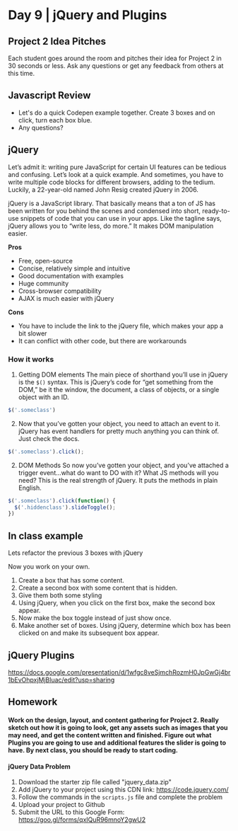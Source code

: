 # Day 9	 | jQuery and Plugins

## Project 2 Idea Pitches
Each student goes around the room and pitches their idea for Project 2 in 30 seconds or less. Ask any questions or get any feedback from others at this time.

## Javascript Review
- Let's do a quick Codepen example together. Create 3 boxes and on click, turn each box blue.
- Any questions?

## jQuery
Let’s admit it: writing pure JavaScript for certain UI features can be tedious and confusing. Let’s look at a quick example.  And sometimes, you have to write multiple code blocks for different browsers, adding to the tedium.
Luckily, a 22-year-old named John Resig created jQuery in 2006.

jQuery is a JavaScript library. That basically means that a ton of JS has been written for you behind the scenes and condensed into short, ready-to-use snippets of code that you can use in your apps. Like the tagline says, jQuery allows you to “write less, do more.” It makes DOM manipulation easier.

**Pros**
- Free, open-source
- Concise, relatively simple and intuitive
- Good documentation with examples
- Huge community
- Cross-browser compatibility
- AJAX is much easier with jQuery

**Cons**
- You have to include the link to the jQuery file, which makes your app a bit slower
- It can conflict with other code, but there are workarounds

### How it works
1. Getting DOM elements
The main piece of shorthand you’ll use in jQuery is the `$()` syntax. This is jQuery’s code for “get something from the DOM,” be it the window, the document, a class of objects, or a single object with an ID.

```js
$('.someclass')
```

2. Now that you’ve gotten your object, you need to attach an event to it.
jQuery has event handlers for pretty much anything you can think of. Just check the docs.

```js
$('.someclass').click();
```

2. DOM Methods
So now you’ve gotten your object, and you’ve attached a trigger event...what do want to DO with it? What JS methods will you need? This is the real strength of jQuery. It puts the methods in plain English.

```js
$('.someclass').click(function() {
  $('.hiddenclass').slideToggle();
})
```

## In class example
Lets refactor the previous 3 boxes with jQuery

Now you work on your own.
1. Create a box that has some content.
2. Create a second box with some content that is hidden.
3. Give them both some styling
4. Using jQuery, when you click on the first box, make the second box appear.
5. Now make the box toggle instead of just show once.
6. Make another set of boxes. Using jQuery, determine which box has been clicked on and make its subsequent box appear.  

## jQuery Plugins
https://docs.google.com/presentation/d/1wfgc8veSjmchRozmH0JpGwGj4br1bEvOhpxjMjBluac/edit?usp=sharing

## Homework
#### Work on the design, layout, and content gathering for Project 2. Really sketch out how it is going to look, get any assets such as images that you may need, and get the content written and finished. Figure out what Plugins you are going to use and additional features the slider is going to have. By next class, you should be ready to start coding.

#### jQuery Data Problem
1. Download the starter zip file called "jquery_data.zip"
2. Add jQuery to your project using this CDN link: https://code.jquery.com/
3. Follow the commands in the `scripts.js` file and complete the problem
4. Upload your project to Github
5. Submit the URL to this Google Form: https://goo.gl/forms/qxIQuR96mnoY2gwU2
